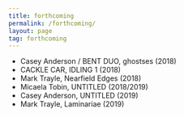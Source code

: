 ```yaml
---
title: forthcoming
permalink: /forthcoming/
layout: page
tag: forthcoming
---
```


* Casey Anderson / BENT DUO, ghostses (2018)
* CACKLE CAR, IDLING 1 (2018)
* Mark Trayle, Nearfield Edges (2018)
* Micaela Tobin, UNTITLED (2018/2019)
* Casey Anderson, UNTITLED (2019)
* Mark Trayle, Laminariae (2019)

